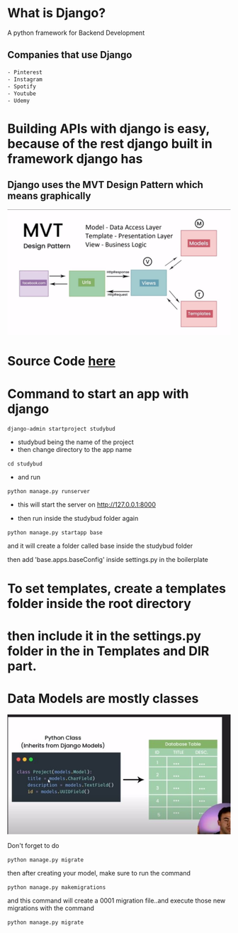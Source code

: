 # What is Django?

A python framework for Backend Development

## Companies that use Django

    - Pinterest
    - Instagram
    - Spotify
    - Youtube
    - Udemy

# Building APIs with django is easy, because of the rest django built in framework django has

## Django uses the MVT Design Pattern which means graphically

![MVT](mvt.jpg)

# Source Code [here](https://github.com/divanov11/StudyBud/)

# Command to start an app with django

`django-admin startproject studybud`

- studybud being the name of the project
- then change directory to the app name

`cd studybud`

- and run

`python manage.py runserver`

- this will start the server on http://127.0.0.1:8000

- then run inside the studybud folder again

`python manage.py startapp base`

and it will create a folder called base inside the studybud folder

then add 'base.apps.baseConfig' inside settings.py in the boilerplate

# To set templates, create a templates folder inside the root directory

# then include it in the settings.py folder in the in Templates and DIR part.

# Data Models are mostly classes

![Model](model.jpg)

Don't forget to do

`python manage.py migrate`

then after creating your model, make sure to run the command

`python manage.py makemigrations`

and this command will create a 0001 migration file..and execute those new migrations
with the command

`python manage.py migrate`
